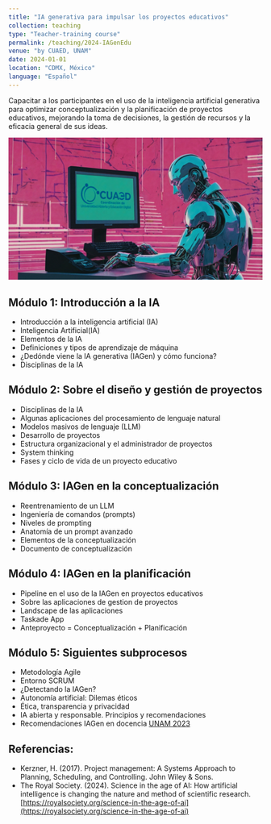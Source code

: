 ```yaml
---
title: "IA generativa para impulsar los proyectos educativos"
collection: teaching
type: "Teacher-training course"
permalink: /teaching/2024-IAGenEdu
venue: "by CUAED, UNAM"
date: 2024-01-01
location: "CDMX, México"
language: "Español"
---
```


Capacitar a los participantes en el uso de la inteligencia artificial generativa para optimizar conceptualización y la planificación de proyectos educativos, mejorando la toma de decisiones, la gestión de recursos y la eficacia general de sus ideas.

![Illustration](/images/RB_G.png)

Módulo 1: Introducción a la IA
------
* Introducción a la inteligencia artificial (IA)
* Inteligencia Artificial(IA)
* Elementos de la IA
* Definiciones y tipos de aprendizaje de máquina
* ¿Dedónde viene la IA generativa (IAGen) y cómo funciona?
* Disciplinas de la IA

Módulo 2: Sobre el diseño y gestión de proyectos
------
* Disciplinas de la IA
* Algunas aplicaciones del procesamiento de lenguaje natural
* Modelos masivos de lenguaje (LLM)
* Desarrollo de proyectos
* Estructura organizacional y el administrador de proyectos
* System thinking
* Fases y ciclo de vida de un proyecto educativo

Módulo 3: IAGen en la conceptualización
------
* Reentrenamiento de un LLM
* Ingeniería de comandos (prompts)
* Niveles de prompting
* Anatomía de un prompt avanzado
* Elementos de la conceptualización
* Documento de conceptualización

Módulo 4: IAGen en la planificación
------
* Pipeline en el uso de la IAGen en proyectos educativos
* Sobre las aplicaciones de gestion de proyectos
* Landscape de las aplicaciones
* Taskade App
* Anteproyecto = Conceptualización + Planificación

Módulo 5: Siguientes subprocesos
------
* Metodología Agile
* Entorno SCRUM
* ¿Detectando la IAGen?
* Autonomía artificial: Dilemas éticos
* Ética, transparencia y privacidad
* IA abierta y responsable. Principios y recomendaciones
* Recomendaciones IAGen en docencia [UNAM 2023](https://iagenedu.unam.mx/recomendaciones/)

Referencias:
------
* Kerzner, H. (2017). Project management: A Systems Approach to Planning, Scheduling, and Controlling. John Wiley & Sons.
* The Royal Society. (2024). Science in the age of AI: How artificial intelligence is changing the nature and method of scientific research. [https://royalsociety.org/science-in-the-age-of-ai](https://royalsociety.org/science-in-the-age-of-ai)





